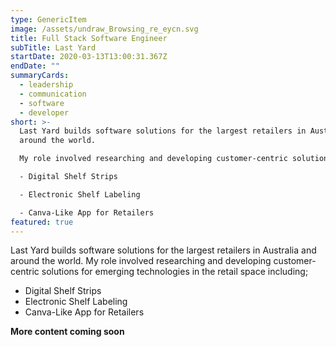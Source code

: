 ```yaml
---
type: GenericItem
image: /assets/undraw_Browsing_re_eycn.svg
title: Full Stack Software Engineer
subTitle: Last Yard
startDate: 2020-03-13T13:00:31.367Z
endDate: ""
summaryCards:
  - leadership
  - communication
  - software
  - developer
short: >-
  Last Yard builds software solutions for the largest retailers in Australia and
  around the world. 

  My role involved researching and developing customer-centric solutions for emerging technologies in the retail space including;

  - Digital Shelf Strips

  - Electronic Shelf Labeling

  - Canva-Like App for Retailers
featured: true
---
```

Last Yard builds software solutions for the largest retailers in Australia and around the world. 
My role involved researching and developing customer-centric solutions for emerging technologies in the retail space including;

* Digital Shelf Strips
* Electronic Shelf Labeling
* Canva-Like App for Retailers

**More content coming soon**